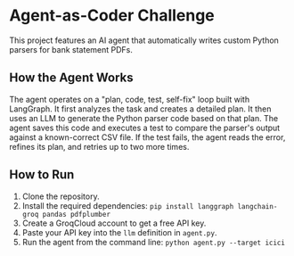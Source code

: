 # Agent-as-Coder Challenge

This project features an AI agent that automatically writes custom Python parsers for bank statement PDFs.

## How the Agent Works

The agent operates on a "plan, code, test, self-fix" loop built with LangGraph. It first analyzes the task and creates a detailed plan. It then uses an LLM to generate the Python parser code based on that plan. The agent saves this code and executes a test to compare the parser's output against a known-correct CSV file. If the test fails, the agent reads the error, refines its plan, and retries up to two more times.

## How to Run

1.  Clone the repository.
2.  Install the required dependencies:
    `pip install langgraph langchain-groq pandas pdfplumber`
3.  Create a GroqCloud account to get a free API key.
4.  Paste your API key into the `llm` definition in `agent.py`.
5.  Run the agent from the command line:
    `python agent.py --target icici`
